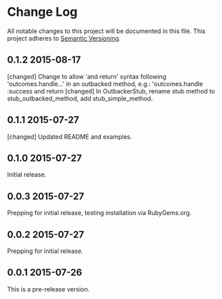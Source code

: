 # Change Log
All notable changes to this project will be documented in this file.
This project adheres to [Semantic Versioning](http://semver.org/).

## 0.1.2 2015-08-17
[changed] Change to allow 'and return' syntax following 'outcomes.handle...' in an outbacked method, e.g.: 'outcomes.handle :success and return
[changed] In OutbackerStub, rename stub method to stub_outbacked_method, add stub_simple_method.

## 0.1.1 2015-07-27
[changed] Updated README and examples.

## 0.1.0 2015-07-27
Initial release.

## 0.0.3 2015-07-27
Prepping for initial release, testing installation via RubyGems.org.

## 0.0.2 2015-07-27
Prepping for initial release.

## 0.0.1 2015-07-26
This is a pre-release version.
